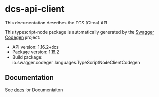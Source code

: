 # dcs-api-client
This documentation describes the DCS (Gitea) API.

This typescript-node package is automatically generated by the [Swagger Codegen](https://github.com/swagger-api/swagger-codegen) project:

- API version: 1.16.2+dcs
- Package version: 1.16.2
- Build package: io.swagger.codegen.languages.TypeScriptNodeClientCodegen

## Documentation

See [docs](docs/) for Documentaiton

